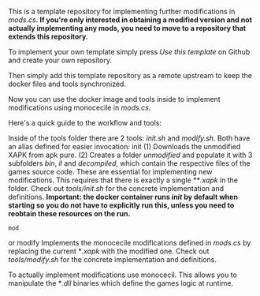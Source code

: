 This is a template repository for implementing further modifications in *mods.cs*.
**If you're only interested in obtaining a modified version and not actually implementing any mods, you need to move to a repository that extends this repository.**

To implement your own template simply press *Use this template* on Github and create your own repository.

Then simply add this template repository as a remote upstream to keep the docker files and tools synchronized.

Now you can use the docker image and tools inside to implement modifications using monocecile in *mods.cs*.

Here's a quick guide to the workflow and tools:

Inside of the tools folder there are 2 tools: *init.sh* and *modify.sh*.
Both have an alias defined for easier invocation:
    init
(1) Downloads the unmodified XAPK from apk pure.
(2) Creates a folder *unmodified* and populate it with 3 subfolders *bin*, *il* and *decompiled*, which contain the respective files of the games source code. These are essential for implementing new modifications. This requires that there is exactly a single ***.xapk* in the folder.
Check out *tools/init.sh* for the concrete implementation and definitions.
**Important: the docker container runs *init* by default when starting so you do not have to explicitly run this, unless you need to reobtain these resources on the run.**

    mod
or
    modify
Implements the monocecile modifications defined in *mods.cs* by replacing the current **.xapk* with the modified one.
Check out *tools/modify.sh* for the concrete implementation and definitions.

To actually implement modifications use monocecil. This allows you to manipulate the **.dll* binaries which define the games logic at runtime.




